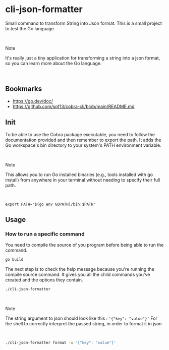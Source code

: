 # cli-json-formatter

Small command to transform String into Json format.
This is a small project to test the Go language.

<br/>

> [!NOTE]
> It's really just a tiny application for transforming a string into a json format, so you can learn more about the Go language.

<br/>

## Bookmarks

- https://go.dev/doc/
- https://github.com/spf13/cobra-cli/blob/main/README.md

## Init

To be able to use the Cobra package executable, you need to follow the documentation provided and then remember to export the path. It adds the Go workspace's bin directory to your system's PATH environment variable.

<br/>

> [!NOTE]
> This allows you to run Go installed binaries (e.g., tools installed with go install) from anywhere in your terminal without needing to specify their full path.

<br/>


```shell
export PATH="$(go env GOPATH)/bin:$PATH"
```

## Usage
### How to run a specific command

You need to compile the source of you program before being able to run the command.

```sh
go build
```


The next step is to check the help message because you're running the compile source command. It gives you all the child commands you've created and the options they contain.
```sh
./cli-json-formatter
```

<br/>

> [!NOTE]
> The string argument to json should look like this : `'{"key": "value"}'`
> For the shell to correctly interpret the passed string, in order to format it in json

<br/>

```sh
./cli-json-formatter format -u '{"key": "value"}'
```
